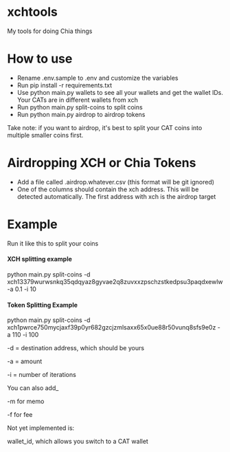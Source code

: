 # xchtools
My tools for doing Chia things

# How to use
- Rename .env.sample to .env and customize the variables
- Run pip install -r requirements.txt
- Use python main.py wallets to see all your wallets and get the wallet IDs. Your CATs are in different wallets from xch
- Run python main.py split-coins to split coins
- Run python main.py airdrop <filename> to airdrop tokens

Take note: if you want to airdrop, it's best to split your CAT coins into multiple smaller coins first.

# Airdropping XCH or Chia Tokens
- Add a file called .airdrop.whatever.csv (this format will be git ignored)
- One of the columns should contain the xch address. This will be detected automatically. The first address with xch is the airdrop target


# Example

Run it like this to split your coins

#### XCH splitting example
python main.py split-coins -d xch13379wurwsnkq35qdqyaz8gyvae2q8zuvxxzpschzstkedpsu3paqdxewlw -a 0.1 -i 10

#### Token Splitting Example
python main.py split-coins -d xch1pwrce750mycjaxf39p0yr682gzcjzmlsaxx65x0ue88r50vunq8sfs9e0z -a 110 -i 100


-d = destination address, which should be yours

-a = amount

-i = number of iterations

You can also add_

-m for memo

-f for fee 

Not yet implemented is:

wallet_id, which allows you switch to a CAT wallet